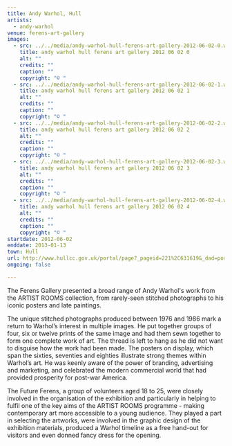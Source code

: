 ```yaml
---
title: Andy Warhol, Hull
artists:
  - andy-warhol
venue: ferens-art-gallery
images:
  - src: ../../media/andy-warhol-hull-ferens-art-gallery-2012-06-02-0.webp
    title: andy warhol hull ferens art gallery 2012 06 02 0
    alt: ""
    credits: ""
    caption: ""
    copyright: "© "
  - src: ../../media/andy-warhol-hull-ferens-art-gallery-2012-06-02-1.webp
    title: andy warhol hull ferens art gallery 2012 06 02 1
    alt: ""
    credits: ""
    caption: ""
    copyright: "© "
  - src: ../../media/andy-warhol-hull-ferens-art-gallery-2012-06-02-2.webp
    title: andy warhol hull ferens art gallery 2012 06 02 2
    alt: ""
    credits: ""
    caption: ""
    copyright: "© "
  - src: ../../media/andy-warhol-hull-ferens-art-gallery-2012-06-02-3.webp
    title: andy warhol hull ferens art gallery 2012 06 02 3
    alt: ""
    credits: ""
    caption: ""
    copyright: "© "
  - src: ../../media/andy-warhol-hull-ferens-art-gallery-2012-06-02-4.webp
    title: andy warhol hull ferens art gallery 2012 06 02 4
    alt: ""
    credits: ""
    caption: ""
    copyright: "© "
startdate: 2012-06-02
enddate: 2013-01-13
town: Hull
url: http://www.hullcc.gov.uk/portal/page?_pageid=221%2C631619&_dad=portal&_schema=PORTAL
ongoing: false

---
```


The Ferens Gallery presented a broad range of Andy Warhol's work from the ARTIST ROOMS collection, from rarely-seen stitched photographs to his iconic posters and late paintings.

The unique stitched photographs produced between 1976 and 1986 mark a return to Warhol’s interest in multiple images. He put together groups of four, six or twelve prints of the same image and had them sewn together to form one complete work of art. The thread is left to hang as he did not want to disguise how the work had been made. The posters on display, which span the sixties, seventies and eighties illustrate strong themes within Warhol’s art. He was keenly aware of the power of branding, advertising and marketing, and celebrated the modern commercial world that had provided prosperity for post-war America.

The Future Ferens, a group of volunteers aged 18 to 25, were closely involved in the organisation of the exhibition and particularly in helping to fulfil one of the key aims of the ARTIST ROOMS programme - making contemporary art more accessible to a young audience. They played a part in selecting the artworks, were involved in the graphic design of the exhibition materials, produced a Warhol timeline as a free hand-out for visitors and even donned fancy dress for the opening.